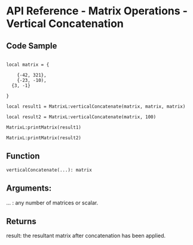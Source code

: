 # API Reference - Matrix Operations - Vertical Concatenation

## Code Sample

```

local matrix = {
	
	{-42, 321},
	{-23, -10),
  {3, -1}

}

local result1 = MatrixL:verticalConcatenate(matrix, matrix, matrix)

local result2 = MatrixL:verticalConcatenate(matrix, 100)

MatrixL:printMatrix(result1)

MatrixL:printMatrix(result2)

```
## Function

```
verticalConcatenate(...): matrix
```

## Arguments:

… : any number of matrices or scalar.

## Returns

result: the resultant matrix after concatenation has been applied.

